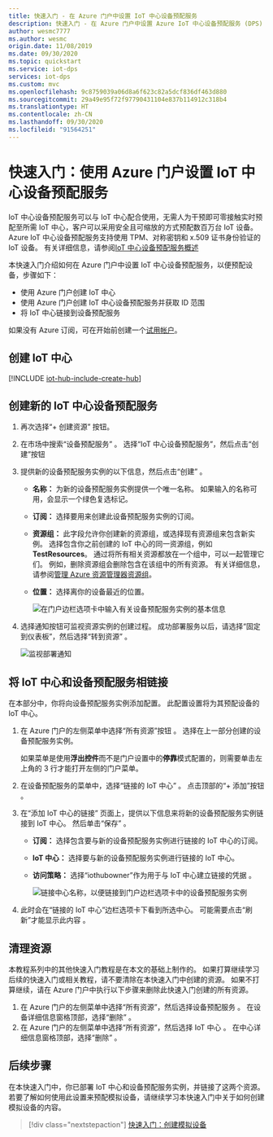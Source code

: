 ```yaml
---
title: 快速入门 - 在 Azure 门户中设置 IoT 中心设备预配服务
description: 快速入门 - 在 Azure 门户中设置 Azure IoT 中心设备预配服务 (DPS)
author: wesmc7777
ms.author: wesmc
origin.date: 11/08/2019
ms.date: 09/30/2020
ms.topic: quickstart
ms.service: iot-dps
services: iot-dps
ms.custom: mvc
ms.openlocfilehash: 9c8759039a06d8a6f623c82a5dcf836df463d880
ms.sourcegitcommit: 29a49e95f72f97790431104e837b114912c318b4
ms.translationtype: HT
ms.contentlocale: zh-CN
ms.lasthandoff: 09/30/2020
ms.locfileid: "91564251"
---
```

# <a name="quickstart-set-up-the-iot-hub-device-provisioning-service-with-the-azure-portal"></a>快速入门：使用 Azure 门户设置 IoT 中心设备预配服务

IoT 中心设备预配服务可以与 IoT 中心配合使用，无需人为干预即可零接触实时预配至所需 IoT 中心，客户可以采用安全且可缩放的方式预配数百万台 IoT 设备。 Azure IoT 中心设备预配服务支持使用 TPM、对称密钥和 x.509 证书身份验证的 IoT 设备。 有关详细信息，请参阅[IoT 中心设备预配服务概述](./about-iot-dps.md)

本快速入门介绍如何在 Azure 门户中设置 IoT 中心设备预配服务，以便预配设备，步骤如下：

* 使用 Azure 门户创建 IoT 中心
* 使用 Azure 门户创建 IoT 中心设备预配服务并获取 ID 范围
* 将 IoT 中心链接到设备预配服务


如果没有 Azure 订阅，可在开始前创建一个[试用帐户](https://www.azure.cn/pricing/1rmb-trial)。


## <a name="create-an-iot-hub"></a>创建 IoT 中心

[!INCLUDE [iot-hub-include-create-hub](../../includes/iot-hub-include-create-hub.md)]


## <a name="create-a-new-iot-hub-device-provisioning-service"></a>创建新的 IoT 中心设备预配服务

1. 再次选择“+ 创建资源”  按钮。

2. 在市场中搜索“设备预配服务”   。 选择“IoT 中心设备预配服务”，然后点击“创建”按钮   

3. 提供新的设备预配服务实例的以下信息，然后点击“创建”  。

    * **名称：** 为新的设备预配服务实例提供一个唯一名称。 如果输入的名称可用，会显示一个绿色复选标记。
    * **订阅：** 选择要用来创建此设备预配服务实例的订阅。
    * **资源组：** 此字段允许你创建新的资源组，或选择现有资源组来包含新实例。 选择包含你之前创建的 IoT 中心的同一资源组，例如 **TestResources**。 通过将所有相关资源都放在一个组中，可以一起管理它们。 例如，删除资源组会删除包含在该组中的所有资源。 有关详细信息，请参阅[管理 Azure 资源管理器资源组](../azure-resource-manager/management/manage-resource-groups-portal.md)。
    * **位置：** 选择离你的设备最近的位置。

      ![在门户边栏选项卡中输入有关设备预配服务实例的基本信息](./media/quick-setup-auto-provision/create-iot-dps-portal.png)  

4. 选择通知按钮可监视资源实例的创建过程。 成功部署服务以后，请选择“固定到仪表板”，然后选择“转到资源”   。

    ![监视部署通知](./media/quick-setup-auto-provision/pin-to-dashboard.png)

## <a name="link-the-iot-hub-and-your-device-provisioning-service"></a>将 IoT 中心和设备预配服务相链接

在本部分中，你将向设备预配服务实例添加配置。 此配置设置将为其预配设备的 IoT 中心。

1. 在 Azure 门户的左侧菜单中选择“所有资源”按钮  。 选择在上一部分创建的设备预配服务实例。 

    如果菜单是使用**浮出控件**而不是门户设置中的**停靠**模式配置的，则需要单击左上角的 3 行才能打开左侧的门户菜单。  

2. 在设备预配服务的菜单中，选择“链接的 IoT 中心”  。 点击顶部的“+ 添加”按钮  。 

3. 在“添加 IoT 中心的链接”  页面上，提供以下信息来将新的设备预配服务实例链接到 IoT 中心。 然后单击“保存”  。 

    * **订阅：** 选择包含要与新的设备预配服务实例进行链接的 IoT 中心的订阅。
    * **IoT 中心：** 选择要与新的设备预配服务实例进行链接的 IoT 中心。
    * **访问策略：** 选择“iothubowner”作为用于与 IoT 中心建立链接的凭据  。  

      ![链接中心名称，以便链接到门户边栏选项卡中的设备预配服务实例](./media/quick-setup-auto-provision/link-iot-hub-to-dps-portal.png)  

3. 此时会在“链接的 IoT 中心”边栏选项卡下看到所选中心。  可能需要点击“刷新”才能显示此内容  。


## <a name="clean-up-resources"></a>清理资源

本教程系列中的其他快速入门教程是在本文的基础上制作的。 如果打算继续学习后续的快速入门或相关教程，请不要清除在本快速入门中创建的资源。 如果不打算继续，请在 Azure 门户中执行以下步骤来删除此快速入门创建的所有资源。

1. 在 Azure 门户的左侧菜单中选择“所有资源”，然后选择设备预配服务  。 在设备详细信息窗格顶部，选择“删除”  。  
2. 在 Azure 门户的左侧菜单中选择“所有资源”，然后选择 IoT 中心  。 在中心详细信息窗格顶部，选择“删除”  。  

## <a name="next-steps"></a>后续步骤

在本快速入门中，你已部署 IoT 中心和设备预配服务实例，并链接了这两个资源。 若要了解如何使用此设置来预配模拟设备，请继续学习本快速入门中关于如何创建模拟设备的内容。

> [!div class="nextstepaction"]
> [快速入门：创建模拟设备](./quick-create-simulated-device-symm-key.md)
